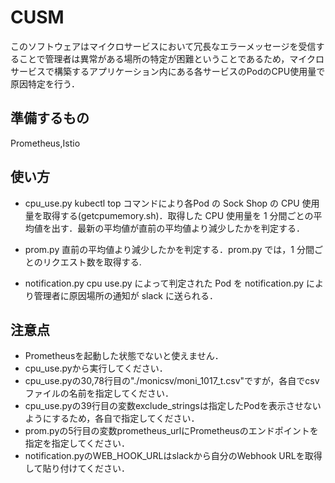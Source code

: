# CUSM 
このソフトウェアはマイクロサービスにおいて冗長なエラーメッセージを受信することで管理者は異常がある場所の特定が困難ということであるため，マイクロサービスで構築するアプリケーション内にある各サービスのPodのCPU使用量で原因特定を行う．

## 準備するもの
Prometheus,Istio

## 使い方
* cpu_use.py
kubectl top コマンドにより各Pod の Sock Shop の CPU 使用量を取得する(getcpumemory.sh)．取得した CPU 使用量を 1 分間ごとの平均値を出す．最新の平均値が直前の平均値より減少したかを判定する．

* prom.py
直前の平均値より減少したかを判定する．prom.py では，1 分間ごとのリクエスト数を取得する.

* notification.py
cpu use.py によって判定された Pod を notification.py により管理者に原因場所の通知が slack に送られる．

## 注意点
* Prometheusを起動した状態でないと使えません．
* cpu_use.pyから実行してください．
* cpu_use.pyの30,78行目の"./monicsv/moni_1017_t.csv"ですが，各自でcsvファイルの名前を指定してください．
* cpu_use.pyの39行目の変数exclude_stringsは指定したPodを表示させないようにするため，各自で指定してください．
* prom.pyの5行目の変数prometheus_urlにPrometheusのエンドポイントを指定を指定してください．
* notification.pyのWEB_HOOK_URLはslackから自分のWebhook URLを取得して貼り付けてください．
